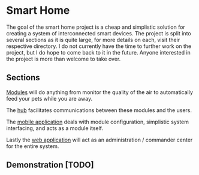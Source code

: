 # Smart Home
The goal of the smart home project is a cheap and simplistic solution for creating a system of interconnected smart devices. The project is split into several sections as it is quite large, for more details on each, visit their respective directory. I do not currently have the time to further work on the project, but I do hope to come back to it in the future. Anyone interested in the project is more than welcome to take over.

## Sections

[Modules](https://github.com/Introvertuous/smart_home/tree/master/modules) will do anything from monitor the quality of the air to automatically feed your pets while you are away. 

The [hub](https://github.com/Introvertuous/smart_home/tree/master/hub) facilitates communications between these modules and the users. 

The [mobile application](https://github.com/Introvertuous/smart_home/tree/master/mobile) deals with module configuration, simplistic system interfacing, and acts as a module itself.

Lastly the [web application](https://github.com/Introvertuous/smart_home/tree/master/web) will act as an administration / commander center for the entire system. 

## Demonstration [TODO]
